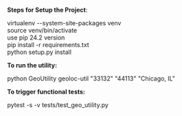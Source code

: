 
**Steps for Setup the Project**:

virtualenv --system-site-packages venv <br />
source venv/bin/activate <br />
use pip 24.2 version <br />
pip install -r requirements.txt <br />
python setup.py install <br />


**To run the utility:** 

python GeoUtility geoloc-util "33132" "44113" "Chicago, IL"


**To trigger functional tests:**

pytest -s -v  tests/test_geo_utility.py

